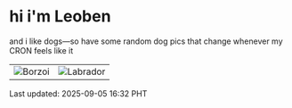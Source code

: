 # hi i'm Leoben

and i like dogs—so have some random dog pics that change whenever my CRON feels like it

|  |  |
|--------|----------|
| ![Borzoi](https://random-dog-vercel.vercel.app/api/random-borzoi?v=1757061151) | ![Labrador](https://random-dog-vercel.vercel.app/api/random-labrador?v=1757061151) |

Last updated: 2025-09-05 16:32 PHT
